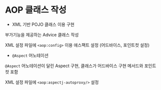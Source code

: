 # AOP 클래스 작성

* XML 기반 POJO 클래스 이용 구현

부가기능을 제공하는 Advice 클래스 작성

XML 설정 파일에 `<aop:config>` 이용 애스팩트 설정 (어드바이스, 포인트컷 설정)

* `@Aspect` 어노테이션

`@Aspect` 어노테이션이 달린 Aspect 구현, 클래스가 어드바이스 구현 메서드와 포인트컷 포함

XML 설정 파일에 `<aop:aspectj-autoproxy/>` 설정

